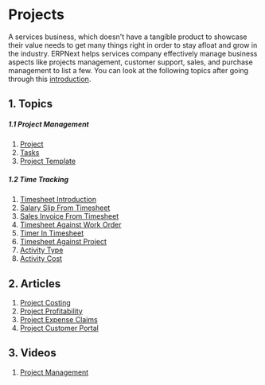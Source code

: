 <!-- add-breadcrumbs -->
# Projects

A services business, which doesn't have a tangible product to showcase their value needs to get many things right in order to stay afloat and grow in the industry. ERPNext helps services company effectively manage business aspects like projects management, customer support, sales, and purchase management to list a few. You can look at the following topics after going through this [introduction](/docs/user/manual/en/projects/introduction).


## 1. Topics
##### 1.1 Project Management
1. [Project](/docs/user/manual/en/projects/project)
1. [Tasks](/docs/user/manual/en/projects/tasks)
1. [Project Template](/docs/user/manual/en/projects/project-template)

##### 1.2 Time Tracking
1. [Timesheet Introduction](/docs/user/manual/en/projects/timesheet-intro/)
1. [Salary Slip From Timesheet](/docs/user/manual/en/projects/salary-slip-from-timesheet)
1. [Sales Invoice From Timesheet](/docs/user/manual/en/projects/sales-invoice-from-timesheet)
1. [Timesheet Against Work Order](/docs/user/manual/en/projects/timesheet-against-work-order)
1. [Timer In Timesheet](/docs/user/manual/en/projects/timer-in-timesheet)
1. [Timesheet Against Project](/docs/user/manual/en/projects/timesheet-against-project)
1. [Activity Type](/docs/user/manual/en/projects/activity-type)
1. [Activity Cost](/docs/user/manual/en/projects/activity-cost)

## 2. Articles
1. [Project Costing](/docs/user/manual/en/projects/articles/project-costing)
1. [Project Profitability](/docs/user/manual/en/projects/project-profitability)
1. [Project Expense Claims](/docs/user/manual/en/projects/project-expense-claims)
1. [Project Customer Portal](/docs/user/manual/en/projects/project-customer-portal)

## 3. Videos
1. [Project Management](/docs/user/videos/learn/project-and-task.html)